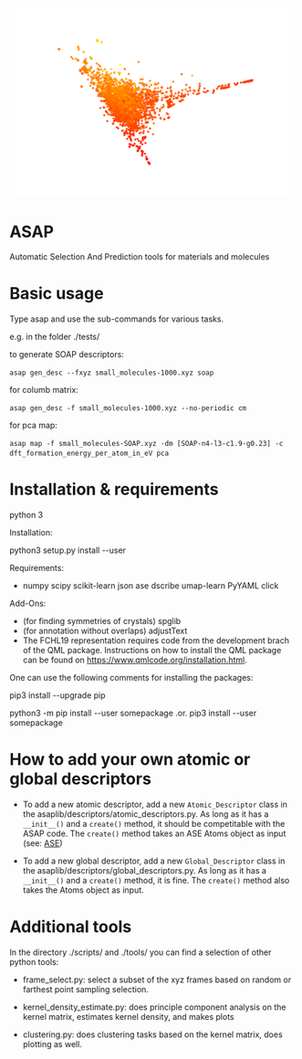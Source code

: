 <p align="left">
  <img src="ASAP-logo.png" width="500" title="logo">
</p>

# ASAP 
Automatic Selection And Prediction tools for materials and molecules

# Basic usage

Type asap and use the sub-commands for various tasks.

e.g. in the folder ./tests/

to generate SOAP descriptors:

`asap gen_desc --fxyz small_molecules-1000.xyz soap`

for columb matrix:

`asap gen_desc -f small_molecules-1000.xyz --no-periodic cm`

for pca map:

`asap map -f small_molecules-SOAP.xyz -dm [SOAP-n4-l3-c1.9-g0.23] -c dft_formation_energy_per_atom_in_eV pca`

# Installation & requirements

python 3

Installation:

python3 setup.py install --user

Requirements:

+ numpy scipy scikit-learn json ase dscribe umap-learn PyYAML click

Add-Ons:
+ (for finding symmetries of crystals) spglib 
+ (for annotation without overlaps) adjustText
+ The FCHL19 representation requires code from the development brach of the QML package. Instructions on how to install the QML package can be found on https://www.qmlcode.org/installation.html.

One can use the following comments for installing the packages:

pip3 install --upgrade pip

python3 -m pip install --user somepackage    .or.    pip3 install --user somepackage

# How to add your own atomic or global descriptors

* To add a new atomic descriptor, add a new `Atomic_Descriptor` class in the asaplib/descriptors/atomic_descriptors.py. As long as it has a `__init__()` and a `create()` method, it should be competitable with the ASAP code. The `create()` method takes an ASE Atoms object as input (see: [ASE](https://wiki.fysik.dtu.dk/ase/ase/atoms.html))

* To add a new global descriptor, add a new `Global_Descriptor` class in the asaplib/descriptors/global_descriptors.py. As long as it has a `__init__()` and a `create()` method, it is fine. The `create()` method also takes the Atoms object as input.

# Additional tools
In the directory ./scripts/ and ./tools/ you can find a selection of other python tools:


* frame_select.py: select a subset of the xyz frames based on random or farthest point sampling selection.

* kernel_density_estimate.py: does principle component analysis on the kernel matrix, estimates kernel density, and makes plots

* clustering.py: does clustering tasks based on the kernel matrix, does plotting as well.

